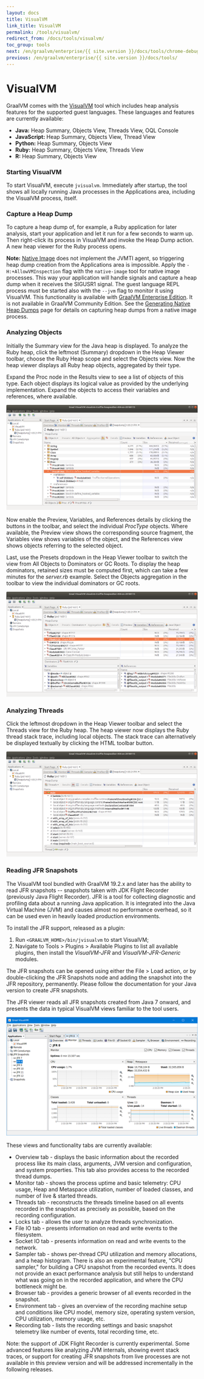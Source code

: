```yaml
---
layout: docs
title: VisualVM
link_title: VisualVM
permalink: /tools/visualvm/
redirect_from: /docs/tools/visualvm/
toc_group: tools
next: /en/graalvm/enterprise/{{ site.version }}/docs/tools/chrome-debugger/
previous: /en/graalvm/enterprise/{{ site.version }}/docs/tools/
---
```


# VisualVM

GraalVM comes with the [VisualVM](https://visualvm.github.io) tool which includes heap analysis
features for the supported guest languages. These languages and features are
currently available:

 - __Java:__ Heap Summary, Objects View, Threads View, OQL Console
 - __JavaScript:__ Heap Summary, Objects View, Thread View
 - __Python:__ Heap Summary, Objects View
 - __Ruby:__ Heap Summary, Objects View, Threads View
 - __R:__ Heap Summary, Objects View

### Starting VisualVM
To start VisualVM, execute `jvisualvm`. Immediately after startup, the tool shows all locally running Java processes in the Applications area, including the VisualVM process, itself.

### Capture a Heap Dump
To capture a heap dump of, for example, a Ruby application for later analysis,
start your application and let it run for a few seconds to warm up. Then
right-click its process in VisualVM and invoke the Heap Dump action. A
new heap viewer for the Ruby process opens.

__Note:__ [Native Image](../reference-manual/native-image/README.md) does not implement the JVMTI agent, so triggering heap dump creation from the Applications area is impossible. Apply the `-H:+AllowVMInspection` flag with the `native-image` tool for native image processes. This way your application will handle signals and capture a heap dump when it receives the SIGUSR1 signal. The guest language REPL process must be started also with the `--jvm` flag to monitor it using VisualVM. This functionality is available with [GraalVM Enterprise Edition](https://www.oracle.com/downloads/graalvm-downloads.html). It is not available in GraalVM Community Edition. See the [Generating Native Heap Dumps](../reference-manual/native-image/NativeImageHeapdumpEnterprise.md) page for details on capturing heap dumps from a native image process.

### Analyzing Objects
Initially the Summary view for the Java heap is displayed. To analyze the Ruby
heap, click the leftmost (Summary) dropdown in the Heap Viewer toolbar, choose
the Ruby Heap scope and select the Objects view. Now the heap viewer displays
all Ruby heap objects, aggregated by their type.

Expand the Proc node in the Results view to see a list of objects of this type.
Each object displays its logical value as provided by the underlying
implementation. Expand the objects to access their variables and references,
where available.

![](img/HeapViewer_objects.png)

Now enable the Preview, Variables, and References details by clicking the buttons
in the toolbar, and select the individual _ProcType_ objects. Where available, the
Preview view shows the corresponding source fragment, the Variables view shows
variables of the object, and the References view shows objects referring to the
selected object.

Last, use the Presets dropdown in the Heap Viewer toolbar to switch the view
from All Objects to Dominators or GC Roots. To display the heap dominators,
retained sizes must be computed first, which can take a few minutes for the
_server.rb_ example. Select the Objects aggregation in the toolbar to view the
individual dominators or GC roots.

![](img/HeapViewer_objects_dominators.png)

### Analyzing Threads
Click the leftmost dropdown in the Heap Viewer toolbar and select the Threads
view for the Ruby heap. The heap viewer now displays the Ruby thread stack
trace, including local objects. The stack trace can alternatively be displayed
textually by clicking the HTML toolbar button.

![](img/HeapViewer_thread.png)

### Reading JFR Snapshots
The VisualVM tool bundled with GraalVM 19.2.x and later has the ability to read JFR snapshots -- snapshots taken with JDK Flight Recorder (previously Java Flight Recorder). JFR is a tool for collecting
diagnostic and profiling data about a running Java application. It is integrated
into the Java Virtual Machine (JVM) and causes almost no performance overhead,
so it can be used even in heavily loaded production environments.

To install the JFR support, released as a plugin:
1. Run `<GRAALVM_HOME>/bin/jvisualvm` to start VisualVM;
2. Navigate to Tools > Plugins > Available Plugins to list all available plugins, then install the _VisualVM-JFR_ and
_VisualVM-JFR-Generic_ modules.

The JFR snapshots can be opened using either the File > Load action, or by
double-clicking the JFR Snapshots node and adding the snapshot into the JFR
repository, permanently. Please follow the documentation for your Java version to
create JFR snapshots.

The JFR viewer reads all JFR snapshots created from Java 7 onward, and presents the data in typical
VisualVM views familiar to the tool users.

![](img/visualvm_jfr.png)

These views and functionality tabs are currently available:

* Overview tab - displays the basic information about the recorded process like
its main class, arguments, JVM version and configuration, and system properties.
This tab also provides access to the recorded thread dumps.
* Monitor tab - shows the process uptime and basic telemetry: CPU usage, Heap
and Metaspace utilization, number of loaded classes, and number of live & started
threads.
* Threads tab - reconstructs the threads timeline based on all events recorded in
the snapshot as precisely as possible, based on the recording configuration.
* Locks tab - allows the user to analyze threads synchronization.
* File IO tab - presents information on read and write events to the filesystem.
* Socket IO tab - presents information on read and write events to the network.
* Sampler tab - shows per-thread CPU utilization and memory allocations, and a
heap histogram. There is also an experimental feature, "CPU sampler," for building a CPU
snapshot from the recorded events. It does not provide an exact performance
analysis but still helps to understand what was going on in the recorded
application, and where the CPU bottleneck might be.
* Browser tab - provides a generic browser of all events recorded in the snapshot.
* Environment tab - gives an overview of the recording machine setup and conditions
like CPU model, memory size, operating system version, CPU utilization, memory
usage, etc.
* Recording tab - lists the recording settings and basic snapshot telemetry like
number of events, total recording time, etc.

Note: the support of JDK Flight Recorder is currently experimental. Some advanced features like
analyzing JVM internals, showing event stack traces, or support for creating JFR
snapshots from live processes are not available in this preview version and will
be addressed incrementally in the following releases.
